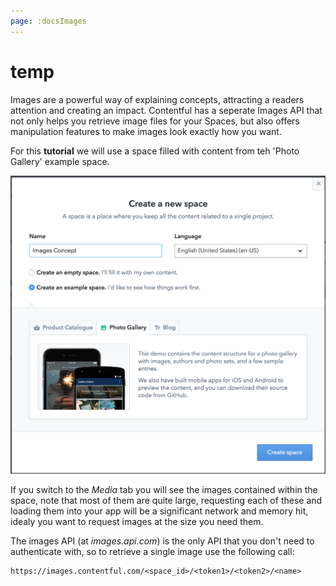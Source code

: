 ```yaml
---
page: :docsImages
---
```


# temp

Images are a powerful way of explaining concepts, attracting a readers attention and creating an impact. Contentful has a seperate Images API that not only helps you retrieve image files for your Spaces, but also offers manipulation features to make images look exactly how you want.

For this **tutorial** we will use a space filled with content from teh 'Photo Gallery' example space.

![Create Space](create-image-space.png)

If you switch to the _Media_ tab you will see the images contained within the space, note that most of them are quite large, requesting each of these and loading them into your app will be a significant network and memory hit, idealy you want to request images at the size you need them.

The images API (at _images.api.com_) is the only API that you don't need to authenticate with, so to retrieve a single image use the following call:

```
https://images.contentful.com/<space_id>/<token1>/<token2>/<name>
```
